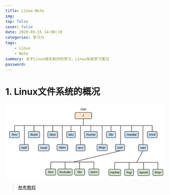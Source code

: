 ```yaml
---
title: Linux-Note
img: 
top: false
cover: false
date: 2020-03-15 14:08:19
categories: 学习力
tags:
    - Linux
    - Note
summary: 关于Linux相关知识的学习，Linux系统学习笔记
password:
---
```


<!--more-->

# 1. Linux文件系统的概况

![文件树状图](/img/linux/linuxfile.png)

>[参考教程](https://turingplanet.org/2019/11/04/%e6%96%87%e6%9c%ac%e6%93%8d%e4%bd%9c/)